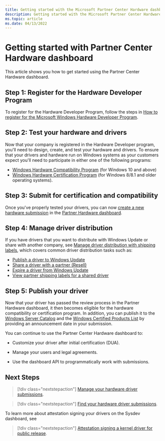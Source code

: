 ```yaml
---
title: Getting started with the Microsoft Partner Center Hardware dashboard
description: Getting started with the Microsoft Partner Center Hardware dashboard
ms.topic: article
ms.date: 04/13/2022
---
```


# Getting started with Partner Center Hardware dashboard

This article shows you how to get started using the Partner Center Hardware dashboard.

## Step 1: Register for the Hardware Developer Program

To register for the Hardware Developer Program, follow the steps in [How to register for the Microsoft Windows Hardware Developer Program](register-for-the-hardware-program.md).

## Step 2: Test your hardware and drivers

Now that your company is registered in the Hardware Developer program, you'll need to design, create, and test your hardware and drivers. To ensure that your drivers and hardware run on Windows systems as your customers expect you'll need to participate in either one of the following programs:

 * [Windows Hardware Compatibility Program](/windows-hardware/design/compatibility/) (for Windows 10 and above)
 * [Windows Hardware Certification Program](/previous-versions/windows/hardware/hck/jj125187(v=vs.85)) (for Windows 8/8.1 and older operating systems).

## Step 3: Submit for certification and compatibility

Once you've properly tested your drivers, you can now [create a new hardware submission](create-a-new-hardware-submission.md) in the [Partner Hardware dashboard](https://go.microsoft.com/fwlink/?LinkID=828002).

## Step 4: Manage driver distribution

If you have drivers that you want to distribute with Windows Update or share with another company, see [Manage driver distribution with shipping labels](manage-driver-distribution-by-submission.md), which covers common driver distribution tasks such as:

  * [Publish a driver to Windows Update](publish-a-driver-to-windows-update.md)
  * [Share a driver with a partner (Resell)](sharing-drivers-with-your-partners.md)
  * [Expire a driver from Windows Update](expire-a-driver-from-windows-update.md)
  * [View partner shipping labels for a shared driver](viewing-shipping-labels-for-your-shared-driver.md)

## Step 5: Publish your driver

Now that your driver has passed the review process in the Partner Hardware dashboard, it then becomes eligible for the hardware compatibility or certification program. In addition, you can publish it to the [Windows Server Catalog](https://www.windowsservercatalog.com/ ) and the [Windows Certified Products List](windows-certified-products-list.md) by providing an announcement date in your submission.

You can continue to use the Partner Center Hardware dashboard to:

* Customize your driver after initial certification (DUA).

* Manage your users and legal agreements.

* Use the dashboard API to programmatically work with submissions.

## Next Steps

> [!div class="nextstepaction"]
> [Manage your hardware driver submissions](manage-your-hardware-submissions.md).

> [!div class="nextstepaction"]
> [Find your hardware driver submissions](find-hardware-submission.md).

To learn more about attestation signing your drivers on the Sysdev dashboard, see

> [!div class="nextstepaction"]
> [Attestation signing a kernel driver for public release](attestation-signing-a-kernel-driver-for-public-release.md).
